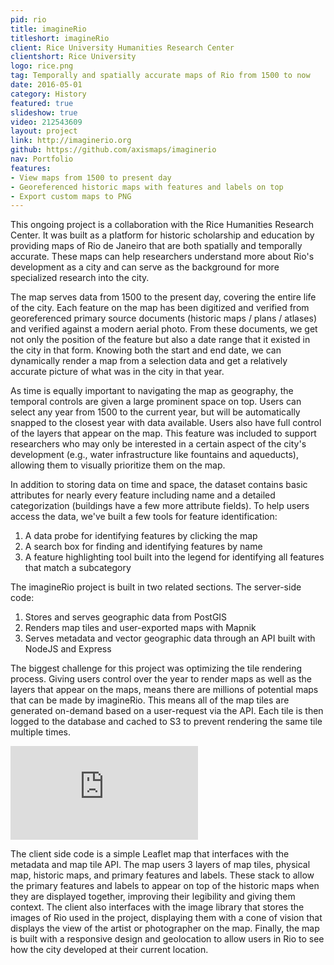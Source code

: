```yaml
---
pid: rio
title: imagineRio
titleshort: imagineRio
client: Rice University Humanities Research Center
clientshort: Rice University
logo: rice.png
tag: Temporally and spatially accurate maps of Rio from 1500 to now
date: 2016-05-01
category: History
featured: true
slideshow: true
video: 212543609
layout: project
link: http://imaginerio.org
github: https://github.com/axismaps/imaginerio
nav: Portfolio
features:
- View maps from 1500 to present day
- Georeferenced historic maps with features and labels on top
- Export custom maps to PNG
---
```


This ongoing project is a collaboration with the Rice Humanities Research Center. It was built as a platform for historic scholarship and education by providing maps of Rio de Janeiro that are both spatially and temporally accurate. These maps can help researchers understand more about Rio's development as a city and can serve as the background for more specialized research into the city.

The map serves data from 1500 to the present day, covering the entire life of the city. Each feature on the map has been digitized and verified from georeferenced primary source documents (historic maps / plans / atlases) and verified against a modern aerial photo. From these documents, we get not only the position of the feature but also a date range that it existed in the city in that form. Knowing both the start and end date, we can dynamically render a map from a selection data and get a relatively accurate picture of what was in the city in that year.

As time is equally important to navigating the map as geography, the temporal controls are given a large prominent space on top. Users can select any year from 1500 to the current year, but will be automatically snapped to the closest year with data available. Users also have full control of the layers that appear on the map. This feature was included to support researchers who may only be interested in a certain aspect of the city's development (e.g., water infrastructure like fountains and aqueducts), allowing them to visually prioritize them on the map.

In addition to storing data on time and space, the dataset contains basic attributes for nearly every feature including name and a detailed categorization (buildings have a few more attribute fields). To help users access the data, we've built a few tools for feature identification:
  1. A data probe for identifying features by clicking the map
  2. A search box for finding and identifying features by name
  3. A feature highlighting tool built into the legend for identifying all features that match a subcategory

The imagineRio project is built in two related sections. The server-side code:
  1. Stores and serves geographic data from PostGIS
  2. Renders map tiles and user-exported maps with Mapnik
  3. Serves metadata and vector geographic data through an API built with NodeJS and Express

The biggest challenge for this project was optimizing the tile rendering process. Giving users control over the year to render maps as well as the layers that appear on the maps, means there are millions of potential maps that can be made by imagineRio. This means all of the map tiles are generated on-demand based on a user-request via the API. Each tile is then logged to the database and cached to S3 to prevent rendering the same tile multiple times.

<iframe class="inline" src="https://player.vimeo.com/video/212543580" frameborder="0" webkitallowfullscreen mozallowfullscreen allowfullscreen></iframe>

The client side code is a simple Leaflet map that interfaces with the metadata and map tile API. The map users 3 layers of map tiles, physical map, historic maps, and primary features and labels. These stack to allow the primary features and labels to appear on top of the historic maps when they are displayed together, improving their legibility and giving them context. The client also interfaces with the image library that stores the images of Rio used in the project, displaying them with a cone of vision that displays the view of the artist or photographer on the map. Finally, the map is built with a responsive design and geolocation to allow users in Rio to see how the city developed at their current location.